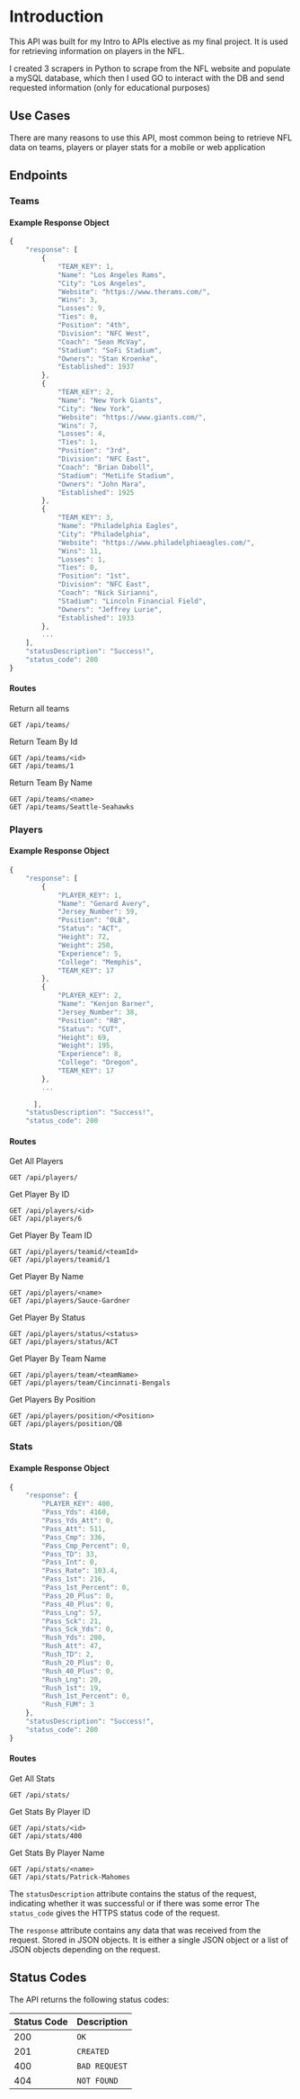 # Introduction

This API was built for my Intro to APIs elective as my final project. It is used for retrieving information on players in the NFL.

I created 3 scrapers in Python to scrape from the NFL website and populate a mySQL database, which then I used GO to interact with the DB and send requested information (only for educational purposes)

## Use Cases

There are many reasons to use this API, most common being to retrieve NFL data on teams, players or player stats for a mobile or web application


## Endpoints

### Teams

#### Example Response Object
```javascript
{
    "response": [
        {
            "TEAM_KEY": 1,
            "Name": "Los Angeles Rams",
            "City": "Los Angeles",
            "Website": "https://www.therams.com/",
            "Wins": 3,
            "Losses": 9,
            "Ties": 0,
            "Position": "4th",
            "Division": "NFC West",
            "Coach": "Sean McVay",
            "Stadium": "SoFi Stadium",
            "Owners": "Stan Kroenke",
            "Established": 1937
        },
        {
            "TEAM_KEY": 2,
            "Name": "New York Giants",
            "City": "New York",
            "Website": "https://www.giants.com/",
            "Wins": 7,
            "Losses": 4,
            "Ties": 1,
            "Position": "3rd",
            "Division": "NFC East",
            "Coach": "Brian Daboll",
            "Stadium": "MetLife Stadium",
            "Owners": "John Mara",
            "Established": 1925
        },
        {
            "TEAM_KEY": 3,
            "Name": "Philadelphia Eagles",
            "City": "Philadelphia",
            "Website": "https://www.philadelphiaeagles.com/",
            "Wins": 11,
            "Losses": 1,
            "Ties": 0,
            "Position": "1st",
            "Division": "NFC East",
            "Coach": "Nick Sirianni",
            "Stadium": "Lincoln Financial Field",
            "Owners": "Jeffrey Lurie",
            "Established": 1933
        },
        ...
    ],
    "statusDescription": "Success!",
    "status_code": 200
}
```

#### Routes

Return all teams
```http
GET /api/teams/
``` 

Return Team By Id
```http
GET /api/teams/<id>
GET /api/teams/1
```

Return Team By Name
```http
GET /api/teams/<name>
GET /api/teams/Seattle-Seahawks
```

### Players

#### Example Response Object
```javascript
{
    "response": [
        {
            "PLAYER_KEY": 1,
            "Name": "Genard Avery",
            "Jersey_Number": 59,
            "Position": "OLB",
            "Status": "ACT",
            "Height": 72,
            "Weight": 250,
            "Experience": 5,
            "College": "Memphis",
            "TEAM_KEY": 17
        },
        {
            "PLAYER_KEY": 2,
            "Name": "Kenjon Barner",
            "Jersey_Number": 38,
            "Position": "RB",
            "Status": "CUT",
            "Height": 69,
            "Weight": 195,
            "Experience": 8,
            "College": "Oregon",
            "TEAM_KEY": 17
        },
        ...
       
      ],
    "statusDescription": "Success!",
    "status_code": 200
```

#### Routes
Get All Players
```http
GET /api/players/
```

Get Player By ID
```http
GET /api/players/<id>
GET /api/players/6
```

Get Player By Team ID
```http
GET /api/players/teamid/<teamId>
GET /api/players/teamid/1
```

Get Player By Name
```http
GET /api/players/<name>
GET /api/players/Sauce-Gardner
```

Get Player By Status
```http
GET /api/players/status/<status>
GET /api/players/status/ACT
```

Get Player By Team Name
```http
GET /api/players/team/<teamName>
GET /api/players/team/Cincinnati-Bengals
```

Get Players By Position
```http
GET /api/players/position/<Position>
GET /api/players/position/QB
```


### Stats

#### Example Response Object
```javascript
{
    "response": {
        "PLAYER_KEY": 400,
        "Pass_Yds": 4160,
        "Pass_Yds_Att": 0,
        "Pass_Att": 511,
        "Pass_Cmp": 336,
        "Pass_Cmp_Percent": 0,
        "Pass_TD": 33,
        "Pass_Int": 0,
        "Pass_Rate": 103.4,
        "Pass_1st": 216,
        "Pass_1st_Percent": 0,
        "Pass_20_Plus": 0,
        "Pass_40_Plus": 0,
        "Pass_Lng": 57,
        "Pass_Sck": 21,
        "Pass_Sck_Yds": 0,
        "Rush_Yds": 280,
        "Rush_Att": 47,
        "Rush_TD": 2,
        "Rush_20_Plus": 0,
        "Rush_40_Plus": 0,
        "Rush_Lng": 20,
        "Rush_1st": 19,
        "Rush_1st_Percent": 0,
        "Rush_FUM": 3
    },
    "statusDescription": "Success!",
    "status_code": 200
}
```

#### Routes
Get All Stats
```http
GET /api/stats/
```

Get Stats By Player ID
```http
GET /api/stats/<id>
GET /api/stats/400
```

Get Stats By Player Name
```http
GET /api/stats/<name>
GET /api/stats/Patrick-Mahomes
```






The `statusDescription` attribute contains the status of the request, indicating whether it was successful or if there was some error
The `status_code` gives the HTTPS status code of the request.

The `response` attribute contains any data that was received from the request. Stored in JSON objects. It is either a single JSON object or a list of JSON objects depending on the request.


## Status Codes

The API returns the following status codes:

| Status Code | Description |
| :--- | :--- |
| 200 | `OK` |
| 201 | `CREATED` |
| 400 | `BAD REQUEST` |
| 404 | `NOT FOUND` |

